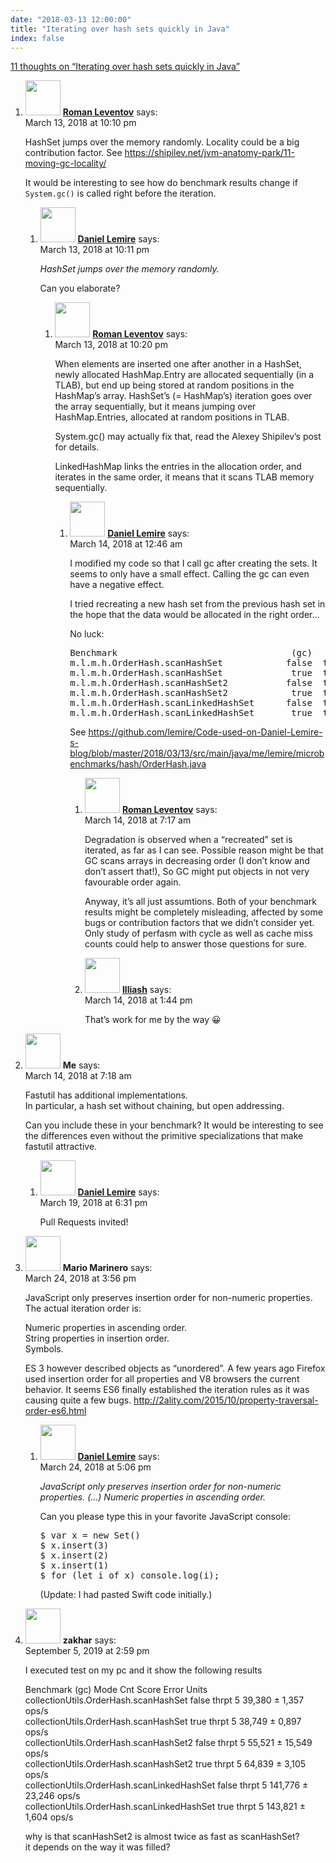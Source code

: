 ```yaml
---
date: "2018-03-13 12:00:00"
title: "Iterating over hash sets quickly in Java"
index: false
---
```


[11 thoughts on &ldquo;Iterating over hash sets quickly in Java&rdquo;](/lemire/blog/2018/03-13-iterating-over-hash-sets-quickly-in-java)

<ol class="comment-list">
<li id="comment-298679" class="comment even thread-even depth-1 parent">
<div class="comment-author vcard">
<img alt src="https://secure.gravatar.com/avatar/4bafdfdb4a8ff3e836171de1f7030233?s=56&#038;d=mm&#038;r=g" srcset="https://secure.gravatar.com/avatar/4bafdfdb4a8ff3e836171de1f7030233?s=112&#038;d=mm&#038;r=g 2x" class="avatar avatar-56 photo" height="56" width="56" decoding="async" /> <b class="fn"><a href="https://github.com/leventov" class="url" rel="ugc external nofollow">Roman Leventov</a></b> <span class="says">says:</span> </div>
<div class="comment-metadata"><time datetime="2018-03-13T22:10:18+00:00">March 13, 2018 at 10:10 pm</time></a> </div>
<div class="comment-content">
<p>HashSet jumps over the memory randomly. Locality could be a big contribution factor. See <a href="https://shipilev.net/jvm-anatomy-park/11-moving-gc-locality/" rel="nofollow ugc">https://shipilev.net/jvm-anatomy-park/11-moving-gc-locality/</a></p>
<p>It would be interesting to see how do benchmark results change if <code>System.gc()</code> is called right before the iteration.</p>
</div>
<ol class="children">
<li id="comment-298680" class="comment byuser comment-author-lemire bypostauthor odd alt depth-2 parent">
<div class="comment-author vcard">
<img alt src="https://secure.gravatar.com/avatar/2ca999bef9535950f5b84281a4dab006?s=56&#038;d=mm&#038;r=g" srcset="https://secure.gravatar.com/avatar/2ca999bef9535950f5b84281a4dab006?s=112&#038;d=mm&#038;r=g 2x" class="avatar avatar-56 photo" height="56" width="56" decoding="async" /> <b class="fn"><a href="https://lemire.me/en/" class="url" rel="ugc">Daniel Lemire</a></b> <span class="says">says:</span> </div>
<div class="comment-metadata"><time datetime="2018-03-13T22:11:33+00:00">March 13, 2018 at 10:11 pm</time></a> </div>
<div class="comment-content">
<p><em>HashSet jumps over the memory randomly.</em></p>
<p>Can you elaborate?</p>
</div>
<ol class="children">
<li id="comment-298681" class="comment even depth-3 parent">
<div class="comment-author vcard">
<img alt src="https://secure.gravatar.com/avatar/4bafdfdb4a8ff3e836171de1f7030233?s=56&#038;d=mm&#038;r=g" srcset="https://secure.gravatar.com/avatar/4bafdfdb4a8ff3e836171de1f7030233?s=112&#038;d=mm&#038;r=g 2x" class="avatar avatar-56 photo" height="56" width="56" loading="lazy" decoding="async" /> <b class="fn"><a href="https://github.com/leventov" class="url" rel="ugc external nofollow">Roman Leventov</a></b> <span class="says">says:</span> </div>
<div class="comment-metadata"><time datetime="2018-03-13T22:20:31+00:00">March 13, 2018 at 10:20 pm</time></a> </div>
<div class="comment-content">
<p>When elements are inserted one after another in a HashSet, newly allocated HashMap.Entry are allocated sequentially (in a TLAB), but end up being stored at random positions in the HashMap&rsquo;s array. HashSet&rsquo;s (= HashMap&rsquo;s) iteration goes over the array sequentially, but it means jumping over HashMap.Entries, allocated at random positions in TLAB.</p>
<p>System.gc() may actually fix that, read the Alexey Shipilev&rsquo;s post for details.</p>
<p>LinkedHashMap links the entries in the allocation order, and iterates in the same order, it means that it scans TLAB memory sequentially.</p>
</div>
<ol class="children">
<li id="comment-298685" class="comment byuser comment-author-lemire bypostauthor odd alt depth-4 parent">
<div class="comment-author vcard">
<img alt src="https://secure.gravatar.com/avatar/2ca999bef9535950f5b84281a4dab006?s=56&#038;d=mm&#038;r=g" srcset="https://secure.gravatar.com/avatar/2ca999bef9535950f5b84281a4dab006?s=112&#038;d=mm&#038;r=g 2x" class="avatar avatar-56 photo" height="56" width="56" loading="lazy" decoding="async" /> <b class="fn"><a href="https://lemire.me/en/" class="url" rel="ugc">Daniel Lemire</a></b> <span class="says">says:</span> </div>
<div class="comment-metadata"><time datetime="2018-03-14T00:46:12+00:00">March 14, 2018 at 12:46 am</time></a> </div>
<div class="comment-content">
<p>I modified my code so that I call gc after creating the sets. It seems to only have a small effect. Calling the gc can even have a negative effect.</p>
<p>I tried recreating a new hash set from the previous hash set in the hope that the data would be allocated in the right order&#8230;</p>
<p>No luck:</p>
<pre>
Benchmark                                 (gc)   Mode  Samples    Score   Error  Units
m.l.m.h.OrderHash.scanHashSet            false  thrpt        5   51.079 Â± 0.431  ops/s
m.l.m.h.OrderHash.scanHashSet             true  thrpt        5   68.155 Â± 0.484  ops/s
m.l.m.h.OrderHash.scanHashSet2           false  thrpt        5   80.694 Â± 0.295  ops/s
m.l.m.h.OrderHash.scanHashSet2            true  thrpt        5   71.542 Â± 0.377  ops/s
m.l.m.h.OrderHash.scanLinkedHashSet      false  thrpt        5  165.367 Â± 2.858  ops/s
m.l.m.h.OrderHash.scanLinkedHashSet       true  thrpt        5  173.329 Â± 2.596  ops/s
</pre>
<p>See <a href="https://github.com/lemire/Code-used-on-Daniel-Lemire-s-blog/blob/master/2018/03/13/src/main/java/me/lemire/microbenchmarks/hash/OrderHash.java" rel="nofollow ugc">https://github.com/lemire/Code-used-on-Daniel-Lemire-s-blog/blob/master/2018/03/13/src/main/java/me/lemire/microbenchmarks/hash/OrderHash.java</a></p>
</div>
<ol class="children">
<li id="comment-298700" class="comment even depth-5">
<div class="comment-author vcard">
<img alt src="https://secure.gravatar.com/avatar/4bafdfdb4a8ff3e836171de1f7030233?s=56&#038;d=mm&#038;r=g" srcset="https://secure.gravatar.com/avatar/4bafdfdb4a8ff3e836171de1f7030233?s=112&#038;d=mm&#038;r=g 2x" class="avatar avatar-56 photo" height="56" width="56" loading="lazy" decoding="async" /> <b class="fn"><a href="https://github.com/leventov" class="url" rel="ugc external nofollow">Roman Leventov</a></b> <span class="says">says:</span> </div>
<div class="comment-metadata"><time datetime="2018-03-14T07:17:02+00:00">March 14, 2018 at 7:17 am</time></a> </div>
<div class="comment-content">
<p>Degradation is observed when a &ldquo;recreated&rdquo; set is iterated, as far as I can see. Possible reason might be that GC scans arrays in decreasing order (I don&rsquo;t know and don&rsquo;t assert that!), So GC might put objects in not very favourable order again.</p>
<p>Anyway, it&rsquo;s all just assumtions. Both of your benchmark results might be completely misleading, affected by some bugs or contribution factors that we didn&rsquo;t consider yet. Only study of perfasm with cycle as well as cache miss counts could help to answer those questions for sure.</p>
</div>
</li>
<li id="comment-298712" class="comment odd alt depth-5">
<div class="comment-author vcard">
<img alt src="https://secure.gravatar.com/avatar/1674dda7ab81592f3b6f64909e31b56d?s=56&#038;d=mm&#038;r=g" srcset="https://secure.gravatar.com/avatar/1674dda7ab81592f3b6f64909e31b56d?s=112&#038;d=mm&#038;r=g 2x" class="avatar avatar-56 photo" height="56" width="56" loading="lazy" decoding="async" /> <b class="fn"><a href="https://marchmadness2018s.com" class="url" rel="ugc external nofollow">Illiash</a></b> <span class="says">says:</span> </div>
<div class="comment-metadata"><time datetime="2018-03-14T13:44:20+00:00">March 14, 2018 at 1:44 pm</time></a> </div>
<div class="comment-content">
<p>That&rsquo;s work for me by the way 😀</p>
</div>
</li>
</ol>
</li>
</ol>
</li>
</ol>
</li>
</ol>
</li>
<li id="comment-298701" class="comment even thread-odd thread-alt depth-1 parent">
<div class="comment-author vcard">
<img alt src="https://secure.gravatar.com/avatar/b1a530f970a984d913686829dcbf9a74?s=56&#038;d=mm&#038;r=g" srcset="https://secure.gravatar.com/avatar/b1a530f970a984d913686829dcbf9a74?s=112&#038;d=mm&#038;r=g 2x" class="avatar avatar-56 photo" height="56" width="56" loading="lazy" decoding="async" /> <b class="fn">Me</b> <span class="says">says:</span> </div>
<div class="comment-metadata"><time datetime="2018-03-14T07:18:28+00:00">March 14, 2018 at 7:18 am</time></a> </div>
<div class="comment-content">
<p>Fastutil has additional implementations.<br/>
In particular, a hash set without chaining, but open addressing.</p>
<p>Can you include these in your benchmark? It would be interesting to see the differences even without the primitive specializations that make fastutil attractive.</p>
</div>
<ol class="children">
<li id="comment-298999" class="comment byuser comment-author-lemire bypostauthor odd alt depth-2">
<div class="comment-author vcard">
<img alt src="https://secure.gravatar.com/avatar/2ca999bef9535950f5b84281a4dab006?s=56&#038;d=mm&#038;r=g" srcset="https://secure.gravatar.com/avatar/2ca999bef9535950f5b84281a4dab006?s=112&#038;d=mm&#038;r=g 2x" class="avatar avatar-56 photo" height="56" width="56" loading="lazy" decoding="async" /> <b class="fn"><a href="https://lemire.me/en/" class="url" rel="ugc">Daniel Lemire</a></b> <span class="says">says:</span> </div>
<div class="comment-metadata"><time datetime="2018-03-19T18:31:29+00:00">March 19, 2018 at 6:31 pm</time></a> </div>
<div class="comment-content">
<p>Pull Requests invited!</p>
</div>
</li>
</ol>
</li>
<li id="comment-299313" class="comment even thread-even depth-1 parent">
<div class="comment-author vcard">
<img alt src="https://secure.gravatar.com/avatar/b5b9c7a526b8a9c02dc8ba15ed5e151a?s=56&#038;d=mm&#038;r=g" srcset="https://secure.gravatar.com/avatar/b5b9c7a526b8a9c02dc8ba15ed5e151a?s=112&#038;d=mm&#038;r=g 2x" class="avatar avatar-56 photo" height="56" width="56" loading="lazy" decoding="async" /> <b class="fn">Mario Marinero</b> <span class="says">says:</span> </div>
<div class="comment-metadata"><time datetime="2018-03-24T15:56:16+00:00">March 24, 2018 at 3:56 pm</time></a> </div>
<div class="comment-content">
<p>JavaScript only preserves insertion order for non-numeric properties. The actual iteration order is:</p>
<p>Numeric properties in ascending order.<br/>
String properties in insertion order.<br/>
Symbols.</p>
<p>ES 3 however described objects as &ldquo;unordered&rdquo;. A few years ago Firefox used insertion order for all properties and V8 browsers the current behavior. It seems ES6 finally established the iteration rules as it was causing quite a few bugs. <a href="http://2ality.com/2015/10/property-traversal-order-es6.html" rel="nofollow ugc">http://2ality.com/2015/10/property-traversal-order-es6.html</a></p>
</div>
<ol class="children">
<li id="comment-299316" class="comment byuser comment-author-lemire bypostauthor odd alt depth-2">
<div class="comment-author vcard">
<img alt src="https://secure.gravatar.com/avatar/2ca999bef9535950f5b84281a4dab006?s=56&#038;d=mm&#038;r=g" srcset="https://secure.gravatar.com/avatar/2ca999bef9535950f5b84281a4dab006?s=112&#038;d=mm&#038;r=g 2x" class="avatar avatar-56 photo" height="56" width="56" loading="lazy" decoding="async" /> <b class="fn"><a href="https://lemire.me/en/" class="url" rel="ugc">Daniel Lemire</a></b> <span class="says">says:</span> </div>
<div class="comment-metadata"><time datetime="2018-03-24T17:06:13+00:00">March 24, 2018 at 5:06 pm</time></a> </div>
<div class="comment-content">
<p><em>JavaScript only preserves insertion order for non-numeric properties. (&#8230;) Numeric properties in ascending order.</em></p>
<p>Can you please type this in your favorite JavaScript console:</p>
<pre>$ var x = new Set()
$ x.insert(3)
$ x.insert(2)
$ x.insert(1)
$ for (let i of x) console.log(i);
</pre>
<p>(Update: I had pasted Swift code initially.)</p>
</div>
</li>
</ol>
</li>
<li id="comment-426274" class="comment even thread-odd thread-alt depth-1">
<div class="comment-author vcard">
<img alt src="https://secure.gravatar.com/avatar/e6015dfaa65f69e10845aa7a86b8c83f?s=56&#038;d=mm&#038;r=g" srcset="https://secure.gravatar.com/avatar/e6015dfaa65f69e10845aa7a86b8c83f?s=112&#038;d=mm&#038;r=g 2x" class="avatar avatar-56 photo" height="56" width="56" loading="lazy" decoding="async" /> <b class="fn">zakhar</b> <span class="says">says:</span> </div>
<div class="comment-metadata"><time datetime="2019-09-05T14:59:25+00:00">September 5, 2019 at 2:59 pm</time></a> </div>
<div class="comment-content">
<p>I executed test on my pc and it show the following results</p>
<p>Benchmark (gc) Mode Cnt Score Error Units<br/>
collectionUtils.OrderHash.scanHashSet false thrpt 5 39,380 ± 1,357 ops/s<br/>
collectionUtils.OrderHash.scanHashSet true thrpt 5 38,749 ± 0,897 ops/s<br/>
collectionUtils.OrderHash.scanHashSet2 false thrpt 5 55,521 ± 15,549 ops/s<br/>
collectionUtils.OrderHash.scanHashSet2 true thrpt 5 64,839 ± 3,105 ops/s<br/>
collectionUtils.OrderHash.scanLinkedHashSet false thrpt 5 141,776 ± 23,246 ops/s<br/>
collectionUtils.OrderHash.scanLinkedHashSet true thrpt 5 143,821 ± 1,604 ops/s</p>
<p>why is that scanHashSet2 is almost twice as fast as scanHashSet?<br/>
it depends on the way it was filled?</p>
</div>
</li>
</ol>
